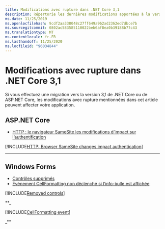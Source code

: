 ```yaml
---
title: Modifications avec rupture dans .NET Core 3,1
description: Répertorie les dernières modifications apportées à la version 3,1 de .NET Core et ASP.NET Core.
ms.date: 11/25/2019
ms.openlocfilehash: 9cdf2aa338048c27ff649a962ad2362ed7dbce7b
ms.sourcegitcommit: 0802ac583585110022beb6af8ea0b39188b77c43
ms.translationtype: MT
ms.contentlocale: fr-FR
ms.lasthandoff: 11/25/2020
ms.locfileid: "96034844"
---
```

# <a name="breaking-changes-in-net-core-31"></a>Modifications avec rupture dans .NET Core 3,1

Si vous effectuez une migration vers la version 3,1 de .NET Core ou de ASP.NET Core, les modifications avec rupture mentionnées dans cet article peuvent affecter votre application.

## <a name="aspnet-core"></a>ASP.NET Core

- [HTTP : le navigateur SameSite les modifications d’impact sur l’authentification](#http-browser-samesite-changes-impact-authentication)

[!INCLUDE[HTTP: Browser SameSite changes impact authentication](~/includes/core-changes/aspnetcore/3.1/http-cookie-samesite-authn-impacts.md)]

***

## <a name="windows-forms"></a>Windows Forms

- [Contrôles supprimés](#removed-controls)
- [Événement CellFormatting non déclenché si l’info-bulle est affichée](#cellformatting-event-not-raised-if-tooltip-is-shown)

[!INCLUDE[Removed controls](~/includes/core-changes/windowsforms/3.1/remove-controls-3.1.md)]

**_

[!INCLUDE[CellFormatting event](~/includes/core-changes/windowsforms/3.1/cellformatting-event-not-raised.md)]

_**
